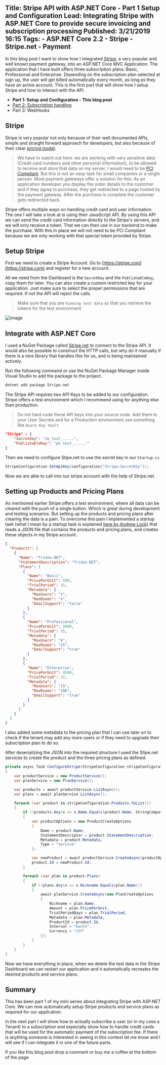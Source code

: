 Title: Stripe API with ASP.NET Core - Part 1 Setup and Configuration
Lead: Integrating Stripe with ASP.NET Core to provide secure invoicing and subscription processing
Published: 3/21/2019 16:15
Tags:
    - ASP.NET Core 2.2
    - Stripe
    - Stripe.net
    - Payment
---

In this blog post I want to show how I integrated [Stripe](https://stripe.com), a very popular and well known payment gateway, into an ASP.NET Core MVC Application. The application that I have built offers three subscription plans: Basic, Professional and Enterprise. Depending on the subscription plan selected at sign up, the user will get billed automatically every month, as long as they have an active account. This is the first part that will show how I setup Stripe and how to interact with the API.

- **Part 1: Setup and Configuration - This blog post**
- [Part 2: Subscription handling](https://ml-software.ch/posts/stripe-api-with-asp-net-core-part-1)
- Part 3: WebHooks

## Stripe

Stripe is very popular not only because of their well documented APIs, simple and straight forward approach for developers, but also because of their clear [pricing model](https://stripe.com/de/pricing).

> We have to watch out here: we are working with very sensitive data (Credit card numbers and other personal information), to be allowed to receive and store that data on my server, I would need to be [PCI Compliant](https://en.wikipedia.org/wiki/Payment_Card_Industry_Data_Security_Standard). But this is not an easy task for small companies or a single person. Most payment gateways offer a solution for this: As an application developer you display the order details to the customer and if they agree to purchase, they get redirected to a page hosted by the payment gateway. After the purchase is complete the customer gets redirected back.

Stripe offers multiple ways on handling credit card and user information. The one I will take a look at is using their JavaScript API. By using this API we can send the credit card information directly to the Stripe's servers, and we will only receive a token. That we can then use in our backend to make the purchase. With this in place we will not need to be PCI Compliant because we are only working with that special token provided by Stripe.

## Setup Stripe

First we need to create a Stripe Account. Go to [https://stripe.com](https://stripe.com) and register for a new account.

All we need from the Dashboard is the `SecretKey` and the `PublishableKey`, copy them for later. You can also create a custom restricted key for your application. Just make sure to select the proper permissions that are required. If not the API will reject the calls.

> Make sure that you are `Viewing test data` so that you retrieve the tokens for the test environment

![image](/posts/images/StripeApiKeys.png)

## Integrate with ASP.NET Core

I used a NuGet Package called [Stripe.net](https://www.nuget.org/packages/Stripe.net/) to connect to the Stripe API. It would also be possible to construct the HTTP calls, but why do it manually if there is a nice library that handles this for us, and is being maintained actively.

Run the following command or use the NuGet Package Manager inside Visual Studio to add the package to the project.

```cmd
dotnet add package Stripe.net
```

The Stripe API requires two API Keys to be added to our configuration. Stripe offers a test environment which I recommend using for anything else than production.

> Do not hard code these API keys into your source code. Add them to your User Secrets and for a Production environment use something like `Azure Key Vault`

```json
"Stripe" : {
    "SecretKey": "sk_test_.....",
    "PublishableKey": "pk_test_......"
}
```

Then we need to configure Stipe.net to use the secret key in our `Startup.cs`

```csharp
StripeConfiguration.SetApiKey(configuration["Stripe:SecretKey"]);
```

Now we are able to call into our stripe account with the help of Stripe.net.

## Setting up Products and Pricing Plans

As mentioned earlier Stripe offers a test environment, where all data can be cleared with the push of a single button. Which is great during development and testing scenarios. But setting up the products and pricing plans after clearing the data is a pain. To overcome this pain I implemented a startup task (what I mean by a startup task is explained [here by Andrew Lock](https://andrewlock.net/running-async-tasks-on-app-startup-in-asp-net-core-part-2/)) that reads a JSON file that contains the products and pricing plans, and creates these objects in my Stripe account.

```json
{
  "Products": [
    {
      "Name": "Tridoo.NET",
      "StatementDescription": "Tridoo.NET",
      "Plans": [
        {
          "Name": "Basic",
          "PricePerUnit": 500,
          "TrialPeriod": 15,
          "Metadata": {
            "MaxUsers": "1",
            "MaxRooms": "4",
            "EmailSupport": "false"
          }
        },
        {
          "Name": "Professional",
          "PricePerUnit": 2000,
          "TrialPeriod": 15,
          "Metadata": {
            "MaxUsers": "6",
            "MaxRooms": "25",
            "EmailSupport": "true"
          }
        },
        {
          "Name": "Enterprise",
          "PricePerUnit": 4500,
          "TrialPeriod": 15,
          "Metadata": {
            "MaxUsers": "15",
            "MaxRooms": "100",
            "EmailSupport": "true"
          }
        }
      ]
    }
  ]
}
```

I also added some metadata to the pricing plan that I can use later on to check if the tenant may add any more users or if they need to upgrade their subscription plan to do so.

After deserializing the JSON into the required structure I used the Stipe.net services to create the product and the three pricing plans as defined.

```csharp
private async Task ConfigureStripe(StripeConfiguration stripeConfiguration)
{
    var productService = new ProductService();
    var planService = new PlanService();

    var products = await productService.ListAsync();
    var plans = await planService.ListAsync();

    foreach (var product in stripeConfiguration.Products.ToList())
    {
        if (!products.Any(x => x.Name.Equals(product.Name, StringComparison.InvariantCultureIgnoreCase)))
        {
            var productOptions = new ProductCreateOptions
            {
                Name = product.Name,
                StatementDescriptor = product.StatementDescription,
                Metadata = product.Metadata,
                Type = "service"
            };

            var newProduct = await productService.CreateAsync(productOptions);
            product.Id = newProduct.Id;
        }

        foreach (var plan in product.Plans)
        {
            if (!plans.Any(x => x.Nickname.Equals(plan.Name)))
            {
                await planService.CreateAsync(new PlanCreateOptions
                {
                    Nickname = plan.Name,
                    Amount = plan.PricePerUnit,
                    TrialPeriodDays = plan.TrialPeriod,
                    Metadata = plan.Metadata,
                    ProductId = product.Id,
                    Interval = "month",
                    Currency = "chf"
                });
            }
        }
    }
}
```

Now we have everything in place, when we delete the test data in the Stripe Dashboard we can restart our application and it automatically recreates the desired products and service plans.

## Summary

This has been part 1 of my mini series about integrating Stripe with ASP.NET Core. We can now automatically setup Stripe products and service plans as required for our application.

In the next part I will show how to actually subscribe a user (or in my case a Tenant) to a subscription and especially show how to handle credit cards that will be used for the automatic payment of the subscription fee. If there is anything someone is interested in seeing in this context let me know and I will see if I can integrate it in one of the future parts.

If you like this blog post drop a comment or buy me a coffee at the bottom of the page <i class="fa fa-coffee"></i>